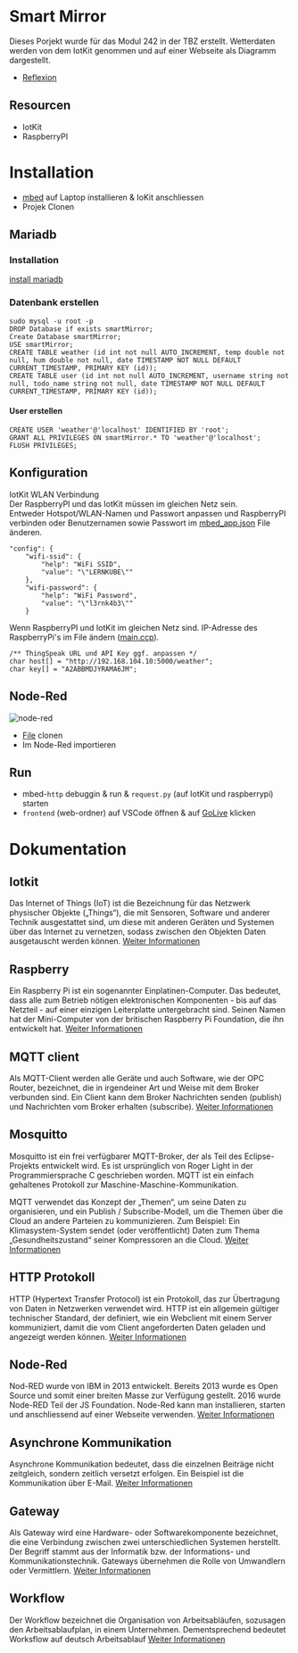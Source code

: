# Smart Mirror
Dieses Porjekt wurde für das Modul 242 in der TBZ erstellt. Wetterdaten werden von dem IotKit genommen und auf einer Webseite als Diagramm dargestellt.
- [Reflexion](https://github.com/EAlbanese/smartMirror/wiki/Reflexion)

## Resourcen
- IotKit
- RaspberryPI

# Installation
- [mbed](https://os.mbed.com/docs/mbed-os/v6.15/quick-start/build-with-mbed-cli.html) auf Laptop installieren & IoKit anschliessen
- Projek Clonen


## Mariadb
### Installation
[install mariadb](https://mariadb.com/kb/en/installing-mariadb-msi-packages-on-windows/)
### Datenbank erstellen
<pre><code>sudo mysql -u root -p
DROP Database if exists smartMirror;
Create Database smartMirror;
USE smartMirror;
CREATE TABLE weather (id int not null AUTO_INCREMENT, temp double not null, hum double not null, date TIMESTAMP NOT NULL DEFAULT CURRENT_TIMESTAMP, PRIMARY KEY (id));
CREATE TABLE user (id int not null AUTO_INCREMENT, username string not null, todo_name string not null, date TIMESTAMP NOT NULL DEFAULT CURRENT_TIMESTAMP, PRIMARY KEY (id));
</pre></code>
#### User erstellen
<pre><code>CREATE USER 'weather'@'localhost' IDENTIFIED BY 'root';
GRANT ALL PRIVILEGES ON smartMirror.* TO 'weather'@'localhost';
FLUSH PRIVILEGES;
</pre></code>

## Konfiguration
IotKit WLAN Verbindung <br/>
Der RaspberryPI und das IotKit müssen im gleichen Netz sein.<br />
Entweder Hotspot/WLAN-Namen und Passwort anpassen und RaspberryPI verbinden oder Benutzernamen sowie Passwort im [mbed_app.json](https://github.com/EAlbanese/smartMirror/blob/main/http/mbed_app.json) File änderen.
<pre><code>"config": {
    "wifi-ssid": {
        "help": "WiFi SSID",
        "value": "\"LERNKUBE\""
    },
    "wifi-password": {
        "help": "WiFi Password",
        "value": "\"l3rnk4b3\""
    }
</pre></code>

Wenn RaspberryPI und IotKit im gleichen Netz sind. 
IP-Adresse des RaspberryPi's im File ändern ([main.ccp](https://github.com/EAlbanese/smartMirror/blob/main/http/main.cpp)).
<pre><code>/** ThingSpeak URL und API Key ggf. anpassen */
char host[] = "http://192.168.104.10:5000/weather";
char key[] = "A2ABBMDJYRAMA6JM";
</pre></code>

## Node-Red
![node-red](./IMG_0287.JPG)

- [File](./flows.json) clonen
- Im Node-Red importieren

## Run
- mbed-``http`` debuggin & run & ``request.py`` (auf IotKit und raspberrypi) starten
- ``frontend`` (web-ordner) auf VSCode öffnen & auf [GoLive](https://morioh.com/p/d50494a9ffaa) klicken

# Dokumentation
## Iotkit
Das Internet of Things (IoT) ist die Bezeichnung für das Netzwerk physischer Objekte („Things“), die mit Sensoren, Software und anderer Technik ausgestattet sind, um diese mit anderen Geräten und Systemen über das Internet zu vernetzen, sodass zwischen den Objekten Daten ausgetauscht werden können.
[Weiter Informationen](https://incloud.de/download/iot-leitfaden-whitepaper/?utm_campaign=google-ads-txt-dl-iot-landkarte&utm_source=google-ads&utm_medium=cpc&utm_term=iot&pk_content=560541420865&pk_source=google-ads&pk_medium=cpc&gclid=cjwkcajwve2tbhbyeiwaaktm1dkwnyev7lekqeazrsfuvlbnmlfp6ij9e_oymllic7t_q3t4m27cwbocsyqqavd_bwe)

## Raspberry
Ein Raspberry Pi ist ein sogenannter Einplatinen-Computer. Das bedeutet, dass alle zum Betrieb nötigen elektronischen Komponenten - bis auf das Netzteil - auf einer einzigen Leiterplatte untergebracht sind. Seinen Namen hat der Mini-Computer von der britischen Raspberry Pi Foundation, die ihn entwickelt hat.
[Weiter Informationen](https://de.wikipedia.org/wiki/Raspberry_Pi)

## MQTT client
Als MQTT-Client werden alle Geräte und auch Software, wie der OPC Router, bezeichnet, die in irgendeiner Art und Weise mit dem Broker verbunden sind. Ein Client kann dem Broker Nachrichten senden (publish) und Nachrichten vom Broker erhalten (subscribe).
[Weiter Informationen](https://mqtt.org/software/)

## Mosquitto
Mosquitto ist ein frei verfügbarer MQTT-Broker, der als Teil des Eclipse-Projekts entwickelt wird. Es ist ursprünglich von Roger Light in der Programmiersprache C geschrieben worden. MQTT ist ein einfach gehaltenes Protokoll zur Maschine-Maschine-Kommunikation. 

MQTT verwendet das Konzept der „Themen“, um seine Daten zu organisieren, und ein Publish / Subscribe-Modell, um die Themen über die Cloud an andere Parteien zu kommunizieren. Zum Beispiel: Ein Klimasystem-System sendet (oder veröffentlicht) Daten zum Thema „Gesundheitszustand“ seiner Kompressoren an die Cloud.
[Weiter Informationen](https://www.woellsdorf-wetter.de/software/mosquitto.html)

## HTTP Protokoll
HTTP (Hypertext Transfer Protocol) ist ein Protokoll, das zur Übertragung von Daten in Netzwerken verwendet wird. HTTP ist ein allgemein gültiger technischer Standard, der definiert, wie ein Webclient mit einem Server kommuniziert, damit die vom Client angeforderten Daten geladen und angezeigt werden können.
[Weiter Informationen](https://www.ionos.de/digitalguide/hosting/hosting-technik/was-ist-http/)

## Node-Red
Nod-RED wurde von IBM in 2013 entwickelt. Bereits 2013 wurde es Open Source und somit einer breiten Masse zur Verfügung gestellt. 2016 wurde Node-RED Teil der JS Foundation. Node-Red kann man installieren, starten und anschliessend auf einer Webseite verwenden.
[Weiter Informationen](https://smarthome-training.com/de/was-ist-node-red/)

## Asynchrone Kommunikation
Asynchrone Kommunikation bedeutet, dass die einzelnen Beiträge nicht zeitgleich, sondern zeitlich versetzt erfolgen. Ein Beispiel ist die Kommunikation über E-Mail.
[Weiter Informationen](https://www.e-teaching.org/technik/kommunikation/asynchron)

## Gateway
Als Gateway wird eine Hardware- oder Softwarekomponente bezeichnet, die eine Verbindung zwischen zwei unterschiedlichen Systemen herstellt. Der Begriff stammt aus der Informatik bzw. der Informations- und Kommunikationstechnik. Gateways übernehmen die Rolle von Umwandlern oder Vermittlern.
[Weiter Informationen](https://www.placetel.de/ratgeber/gateway)

## Workflow
Der Workflow bezeichnet die Organisation von Arbeitsabläufen, sozusagen den Arbeitsablaufplan, in einem Unternehmen. Dementsprechend bedeutet Worksflow auf deutsch Arbeitsablauf
[Weiter Informationen](https://sumup.de/rechnungen/lexikon/workflow/)
